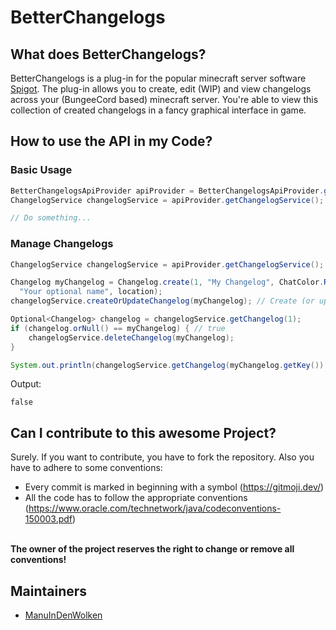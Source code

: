 # BetterChangelogs

## What does BetterChangelogs?

BetterChangelogs is a plug-in for the popular minecraft server software
[Spigot](https://github.com/SpigotMC). The plug-in allows you to create, edit
(WIP) and view changelogs across your (BungeeCord based) minecraft server.
You're able to view this collection of created changelogs in a fancy graphical
interface in game.

## How to use the API in my Code?
### Basic Usage
```java
BetterChangelogsApiProvider apiProvider = BetterChangelogsApiProvider.get();
ChangelogService changelogService = apiProvider.getChangelogService();

// Do something...
```

### Manage Changelogs
```java
ChangelogService changelogService = apiProvider.getChangelogService();

Changelog myChangelog = Changelog.create(1, "My Changelog", ChatColor.RED +
  "Your optional name", location);
changelogService.createOrUpdateChangelog(myChangelog); // Create (or update) a changelog

Optional<Changelog> changelog = changelogService.getChangelog(1);
if (changelog.orNull() == myChangelog) { // true
    changelogService.deleteChangelog(myChangelog);
}

System.out.println(changelogService.getChangelog(myChangelog.getKey()).isPresent());
```

Output:
```shell
false
```

## Can I contribute to this awesome Project?
Surely. If you want to contribute, you have to fork the repository. Also you
have to adhere to some conventions:
- Every commit is marked in beginning with a symbol (https://gitmoji.dev/)
- All the code has to follow the appropriate conventions (https://www.oracle.com/technetwork/java/codeconventions-150003.pdf)

<br><b>The owner of the project reserves the right to change or remove all conventions!</b>

## Maintainers
- [ManuInDenWolken](https://github.com/ManuInDenWolken)

